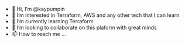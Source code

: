 - 👋 Hi, I’m @kaypumpin
- 👀 I’m interested in Terraform, AWS and any other tech that I can learn
- 🌱 I’m currently learning Terraform
- 💞️ I’m looking to collaborate on this plaform with great minds
- 📫 How to reach me ...

<!---
kaypumpin/kaypumpin is a ✨ special ✨ repository because its `README.md` (this file) appears on your GitHub profile.
You can click the Preview link to take a look at your changes.
--->
